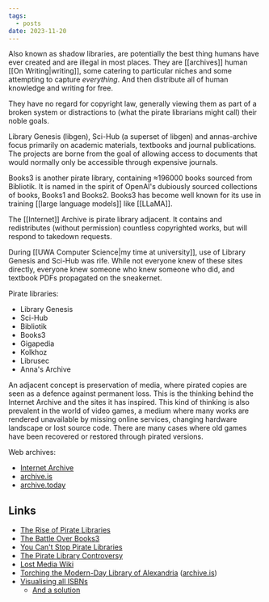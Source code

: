 ```yaml
---
tags:
  - posts
date: 2023-11-20
---
```

Also known as shadow libraries, are potentially the best thing humans have ever created and are illegal in most places.  They are [[archives]] human [[On Writing|writing]], some catering to particular niches and some attempting to capture *everything*.  And then distribute all of human knowledge and writing for free.

They have no regard for copyright law, generally viewing them as part of a broken system or distractions to (what the pirate librarians might call) their noble goals.

Library Genesis (libgen), Sci-Hub (a superset of libgen) and annas-archive focus primarily on academic materials, textbooks and journal publications.  The projects are borne from the goal of allowing access to documents that would normally only be accessible through expensive journals.

Books3 is another pirate library, containing ≈196000 books sourced from Bibliotik.  It is named in the spirit of OpenAI's dubiously sourced collections of books, Books1 and Books2.  Books3 has become well known for its use in training [[large language models]] like [[LLaMA]].

The [[Internet]] Archive is pirate library adjacent.  It contains and redistributes (without permission) countless copyrighted works, but will respond to takedown requests.

During [[UWA Computer Science|my time at university]], use of Library Genesis and Sci-Hub was rife. While not everyone knew of these sites directly, everyone knew someone who knew someone who did, and textbook PDFs propagated on the sneakernet.

Pirate libraries:

- Library Genesis
- Sci-Hub
- Bibliotik
- Books3
- Gigapedia
- Kolkhoz
- Librusec
- Anna's Archive

An adjacent concept is preservation of media, where pirated copies are seen as a defence against permanent loss. This is the thinking behind the Internet Archive and the sites it has inspired.  This kind of thinking is also prevalent in the world of video games, a medium where many works are rendered unavailable by missing online services, changing hardware landscape or lost source code. There are many cases where old games have been recovered or restored through pirated versions.

Web archives:

- [Internet Archive](https://archive.org)
- [archive.is](https://archive.is)
- [archive.today](https://archive.today)

## Links

- [The Rise of Pirate Libraries](https://www.atlasobscura.com/articles/the-rise-of-illegal-pirate-libraries)
- [The Battle Over Books3](https://www.wired.com/story/battle-over-books3/)
- [You Can't Stop Pirate Libraries](https://reason.com/2022/07/24/you-cant-stop-pirate-libraries/)
- [The Pirate Library Controversy](https://publiclibrariesonline.org/2016/06/the-pirate-library-controversy/)
- [Lost Media Wiki](https://lostmediawiki.com/Home)
- [Torching the Modern-Day Library of Alexandria](https://www.theatlantic.com/technology/archive/2017/04/the-tragedy-of-google-books/523320/) ([archive.is](https://archive.is/rQ7Zb))
- [Visualising all ISBNs](https://annas-archive.org/blog/all-isbns.html)
	- [And a solution](https://phiresky.github.io/blog/2025/visualizing-all-books-in-isbn-space/)